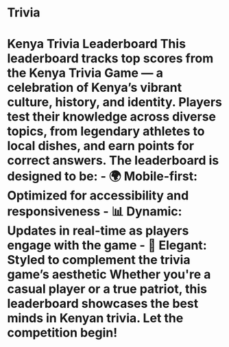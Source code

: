 # Trivia
# Kenya Trivia Leaderboard  This leaderboard tracks top scores from the Kenya Trivia Game — a celebration of Kenya’s vibrant culture, history, and identity. Players test their knowledge across diverse topics, from legendary athletes to local dishes, and earn points for correct answers.  The leaderboard is designed to be: - 🌍 **Mobile-first**: Optimized for accessibility and responsiveness - 📊 **Dynamic**: Updates in real-time as players engage with the game - 🎨 **Elegant**: Styled to complement the trivia game’s aesthetic  Whether you're a casual player or a true patriot, this leaderboard showcases the best minds in Kenyan trivia. Let the competition begin!
